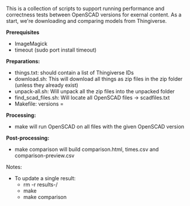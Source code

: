 This is a collection of scripts to support running performance and
correctness tests between OpenSCAD versions for exernal content.
As a start, we're downloading and comparing models from Thingiverse.

**Prerequisites**

* ImageMagick
* timeout (sudo port install timeout)

**Preparations:**

* things.txt: should contain a list of Thingiverse IDs
* download.sh: This will download all things as zip files in the zip folder (unless they already exist)
* unpack-all.sh: Will unpack all the zip files into the unpacked folder
* find_scad_files.sh: Will locate all OpenSCAD files -> scadfiles.txt
* Makefile: versions = <list of OpenSCAD versions to test>

**Processing:**

* make <version> will run OpenSCAD on all files with the given OpenSCAD version

**Post-processing:**

* make comparison will build comparison.html, times.csv and comparison-preview.csv


Notes:

* To update a single result:
    * rm -r results-<version>/<id>
    * make <version>
    * make comparison
